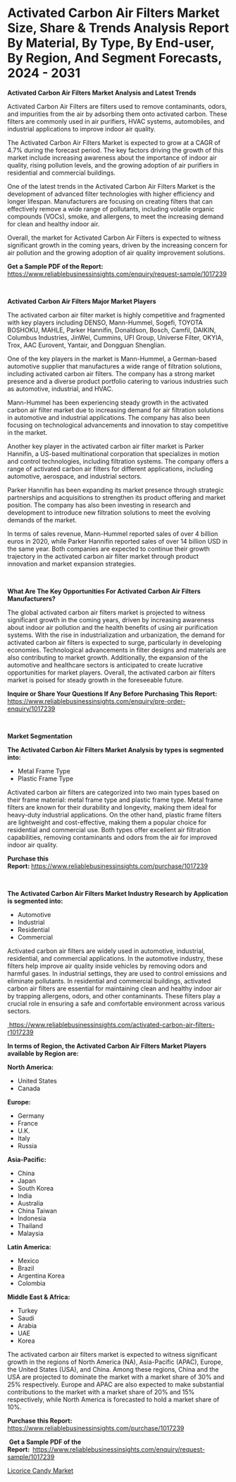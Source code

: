 <p><h1>Activated Carbon Air Filters Market Size, Share & Trends Analysis Report By Material, By Type, By End-user, By Region, And Segment Forecasts, 2024 - 2031</h1></p><p><strong>Activated Carbon Air Filters Market Analysis and Latest Trends</strong></p>
<p><p>Activated Carbon Air Filters are filters used to remove contaminants, odors, and impurities from the air by adsorbing them onto activated carbon. These filters are commonly used in air purifiers, HVAC systems, automobiles, and industrial applications to improve indoor air quality.</p><p>The Activated Carbon Air Filters Market is expected to grow at a CAGR of 4.7% during the forecast period. The key factors driving the growth of this market include increasing awareness about the importance of indoor air quality, rising pollution levels, and the growing adoption of air purifiers in residential and commercial buildings.</p><p>One of the latest trends in the Activated Carbon Air Filters Market is the development of advanced filter technologies with higher efficiency and longer lifespan. Manufacturers are focusing on creating filters that can effectively remove a wide range of pollutants, including volatile organic compounds (VOCs), smoke, and allergens, to meet the increasing demand for clean and healthy indoor air.</p><p>Overall, the market for Activated Carbon Air Filters is expected to witness significant growth in the coming years, driven by the increasing concern for air pollution and the growing adoption of air quality improvement solutions.</p></p>
<p><strong>Get a Sample PDF of the Report:&nbsp;</strong> <a href="https://www.reliablebusinessinsights.com/enquiry/request-sample/1017239">https://www.reliablebusinessinsights.com/enquiry/request-sample/1017239</a></p>
<p>&nbsp;</p>
<p><strong>Activated Carbon Air Filters Major Market Players</strong></p>
<p><p>The activated carbon air filter market is highly competitive and fragmented with key players including DENSO, Mann-Hummel, Sogefi, TOYOTA BOSHOKU, MAHLE, Parker Hannifin, Donaldson, Bosch, Camfil, DAIKIN, Columbus Industries, JinWei, Cummins, UFI Group, Universe Filter, OKYIA, Trox, AAC Eurovent, Yantair, and Dongguan Shenglian.</p><p>One of the key players in the market is Mann-Hummel, a German-based automotive supplier that manufactures a wide range of filtration solutions, including activated carbon air filters. The company has a strong market presence and a diverse product portfolio catering to various industries such as automotive, industrial, and HVAC.</p><p>Mann-Hummel has been experiencing steady growth in the activated carbon air filter market due to increasing demand for air filtration solutions in automotive and industrial applications. The company has also been focusing on technological advancements and innovation to stay competitive in the market.</p><p>Another key player in the activated carbon air filter market is Parker Hannifin, a US-based multinational corporation that specializes in motion and control technologies, including filtration systems. The company offers a range of activated carbon air filters for different applications, including automotive, aerospace, and industrial sectors.</p><p>Parker Hannifin has been expanding its market presence through strategic partnerships and acquisitions to strengthen its product offering and market position. The company has also been investing in research and development to introduce new filtration solutions to meet the evolving demands of the market.</p><p>In terms of sales revenue, Mann-Hummel reported sales of over 4 billion euros in 2020, while Parker Hannifin reported sales of over 14 billion USD in the same year. Both companies are expected to continue their growth trajectory in the activated carbon air filter market through product innovation and market expansion strategies.</p></p>
<p>&nbsp;</p>
<p><strong>What Are The Key Opportunities For Activated Carbon Air Filters Manufacturers?</strong></p>
<p><p>The global activated carbon air filters market is projected to witness significant growth in the coming years, driven by increasing awareness about indoor air pollution and the health benefits of using air purification systems. With the rise in industrialization and urbanization, the demand for activated carbon air filters is expected to surge, particularly in developing economies. Technological advancements in filter designs and materials are also contributing to market growth. Additionally, the expansion of the automotive and healthcare sectors is anticipated to create lucrative opportunities for market players. Overall, the activated carbon air filters market is poised for steady growth in the foreseeable future.</p></p>
<p><strong>Inquire or Share Your Questions If Any Before Purchasing This Report:</strong> <a href="https://www.reliablebusinessinsights.com/enquiry/pre-order-enquiry/1017239">https://www.reliablebusinessinsights.com/enquiry/pre-order-enquiry/1017239</a></p>
<p>&nbsp;</p>
<p><strong>Market Segmentation</strong></p>
<p><strong>The Activated Carbon Air Filters Market Analysis by types is segmented into:</strong></p>
<p><ul><li>Metal Frame Type</li><li>Plastic Frame Type</li></ul></p>
<p><p>Activated carbon air filters are categorized into two main types based on their frame material: metal frame type and plastic frame type. Metal frame filters are known for their durability and longevity, making them ideal for heavy-duty industrial applications. On the other hand, plastic frame filters are lightweight and cost-effective, making them a popular choice for residential and commercial use. Both types offer excellent air filtration capabilities, removing contaminants and odors from the air for improved indoor air quality.</p></p>
<p><strong>Purchase this Report:&nbsp;</strong><a href="https://www.reliablebusinessinsights.com/purchase/1017239">https://www.reliablebusinessinsights.com/purchase/1017239</a></p>
<p>&nbsp;</p>
<p><strong>The Activated Carbon Air Filters Market Industry Research by Application is segmented into:</strong></p>
<p><ul><li>Automotive</li><li>Industrial</li><li>Residential</li><li>Commercial</li></ul></p>
<p><p>Activated carbon air filters are widely used in automotive, industrial, residential, and commercial applications. In the automotive industry, these filters help improve air quality inside vehicles by removing odors and harmful gases. In industrial settings, they are used to control emissions and eliminate pollutants. In residential and commercial buildings, activated carbon air filters are essential for maintaining clean and healthy indoor air by trapping allergens, odors, and other contaminants. These filters play a crucial role in ensuring a safe and comfortable environment across various sectors.</p></p>
<p><a href="https://www.reliablebusinessinsights.com/activated-carbon-air-filters-r1017239">&nbsp;https://www.reliablebusinessinsights.com/activated-carbon-air-filters-r1017239</a></p>
<p><strong>In terms of Region, the Activated Carbon Air Filters Market Players available by Region are:</strong></p>
<p>
    <p> <strong> North America: </strong>
        <ul>
            <li>United States</li>
            <li>Canada</li>
        </ul>
        </p> 
    <p> <strong> Europe: </strong>
        <ul>
            <li>Germany</li>
            <li>France</li>
            <li>U.K.</li>
            <li>Italy</li>
            <li>Russia</li>
        </ul>
        </p> 
    <p> <strong> Asia-Pacific: </strong>
        <ul>
            <li>China</li>
            <li>Japan</li>
            <li>South Korea</li>
            <li>India</li>
            <li>Australia</li>
            <li>China Taiwan</li>
            <li>Indonesia</li>
            <li>Thailand</li>
            <li>Malaysia</li>
        </ul>
        </p> 
    <p> <strong> Latin America: </strong>
        <ul>
            <li>Mexico</li>
            <li>Brazil</li>
            <li>Argentina Korea</li>
            <li>Colombia</li>
        </ul>
        </p> 
    <p> <strong> Middle East & Africa: </strong>
        <ul>
            <li>Turkey</li>
            <li>Saudi</li>
            <li>Arabia</li>
            <li>UAE</li>
            <li>Korea</li>
        </ul>
    </p>
    </p>
<p><p>The activated carbon air filters market is expected to witness significant growth in the regions of North America (NA), Asia-Pacific (APAC), Europe, the United States (USA), and China. Among these regions, China and the USA are projected to dominate the market with a market share of 30% and 25% respectively. Europe and APAC are also expected to make substantial contributions to the market with a market share of 20% and 15% respectively, while North America is forecasted to hold a market share of 10%.</p></p>
<p><strong>Purchase this Report: </strong><a href="https://www.reliablebusinessinsights.com/purchase/1017239">https://www.reliablebusinessinsights.com/purchase/1017239</a></p>
<p>&nbsp;<strong>Get a Sample PDF of the Report:&nbsp;&nbsp;</strong><a href="https://www.reliablebusinessinsights.com/enquiry/request-sample/1017239">https://www.reliablebusinessinsights.com/enquiry/request-sample/1017239</a></p>
<p><strong></strong></p>
<p><p><a href="https://github.com/BryanLittlebXfbG/Market-Research-Report-List-1/blob/main/licorice-candy-market.md">Licorice Candy Market</a></p></p>